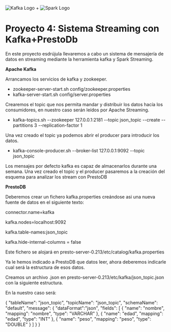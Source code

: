 ![Kafka Logo](https://grape.solutions/img/partners/logo_kafka.png) + ![Spark Logo](http://spark-mooc.github.io/web-assets/images/ta_Spark-logo-small.png)

# Proyecto 4: Sistema Streaming con Kafka+PrestoDb

En este proyecto esdrújula llevaremos a cabo un sistema de mensajería de datos en streaming mediante la herramienta kafka y Spark Streaming.

**Apache Kafka**

Arrancamos los servicios de kafka y zookeeper.

- zookeeper-server-start.sh config/zookeeper.properties
- kafka-server-start.sh config/server.properties

Crearemos el topic que nos permita mandar y distribuir los datos hacía los consumidores, 
en nuestro caso serán leídos por Apache Streaming.

- kafka-topics.sh --zookeeper 127.0.0.1:2181 --topic json_topic --create --partitions 3 --replication-factor 1

Una vez creado el topic ya podemos abrir el producer para introducir los datos.

- kafka-console-producer.sh --broker-list 127.0.0.1:9092 --topic json_topic

Los mensajes por defecto kafka es capaz de almacenarlos durante una semana. Una vez creado el topic y el producer pasaremos a la creación del esquema para analizar los stream con PrestoDB

**PrestoDB**

Deberemos crear un fichero kafka.properties creándose asi una nueva fuente de datos en el siguiente texto:

connector.name=kafka 

kafka.nodes=localhost:9092

kafka.table-names:json_topic

kafka.hide-internal-columns = false


Este fichero se alojará en presto-server-0.213/etc/catalog/kafka.properties

Ya le hemos indicado a PrestoDB que datos leer, ahora deberemos indicarle cual será la estructura de esos datos.

Creamos un archivo .json en presto-server-0.213/etc/kafka/json_topic.json con la siguiente estructura.

En la nuestro caso será:

{
"tableName": "json_topic",
"topicName": "json_topic",
"schemaName": "default",
"message": {
"dataFormat":"json",
"fields": [
{
"name": "nombre",
"mapping": "nombre",
"type": "VARCHAR"
},
{
"name": "edad",
"mapping": "edad",
"type": "INT"
},
{
"name": "peso",
"mapping": "peso",
"type": "DOUBLE"
}
]
}
}


